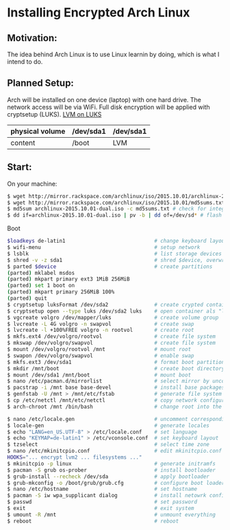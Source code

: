 #  Installing Encrypted Arch Linux
## Motivation:
The idea behind Arch Linux is to use Linux learnin by doing, which is what I intend to do.
## Planned Setup:
Arch will be installed on one device \(laptop\) with one hard drive. The network access will
be via WiFi. Full disk encryption will be applied with cryptsetup \(LUKS\).
[LVM on LUKS](https://wiki.archlinux.org/index.php/Dm-crypt/Encrypting_an_entire_system#LVM_on_LUKS)

physical volume | /dev/sda1     | /dev/sda1
----------------|---------------|----------------
content         | /boot         | LVM

## Start:
On your machine:

```bash
$ wget http://mirror.rackspace.com/archlinux/iso/2015.10.01/archlinux-2015.10.01-dual.iso #get the image
$ wget http://mirror.rackspace.com/archlinux/iso/2015.10.01/md5sums.txt #get the MD5 sums
$ md5sum archlinux-2015.10.01-dual.iso -c md5sums.txt # check for integrity
$ dd if=archlinux-2015.10.01-dual.iso | pv -b | dd of=/dev/sd* # flash to storage device
```
Boot
``` bash
$loadkeys de-latin1                             # change keyboard layout
$ wifi-menu                                     # setup network
$ lsblk                                         # list storage devices
$ shred -v -z sda1                              # shred $device, overwrite with zeros
$ parted $device                                # create partitions
(parted) mklabel msdos
(parted) mkpart primary ext3 1MiB 256MiB
(parted) set 1 boot on
(parted) mkpart primary 256MiB 100%
(parted) quit
$ cryptsetup luksFormat /dev/sda2               # create crypted contaienr
$ cryptsetup open --type luks /dev/sda2 luks    # open container als "luks"
$ vgcreate volgro /dev/mapper/luks              # create volume group
$ lvcreate -L 4G volgro -n swapvol              # create swap
$ lvcreate -l +100%FREE volgro -n rootvol       # create root
$ mkfs.ext4 /dev/volgro/rootvol                 # create file system
$ mkswap /dev/volgro/swapvol                    # create file system
$ mount /dev/volgro/rootvol /mnt                # mount root
$ swapon /dev/volgro/swapvol                    # enable swap
$ mkfs.ext3 /dev/sda1                           # format boot partition
$ mkdir /mnt/boot                               # create boot directory
$ mount /dev/sda1 /mnt/boot                     # mount boot
$ nano /etc/pacman.d/mirrorlist                 # select mirror by uncommenting
$ pacstrap -i /mnt base base-devel              # install base packages
$ genfstab -U /mnt > /mnt/etc/fstab             # generate file system table with universally unique indentifiers
$ cp /etc/netctl /mnt/etc/netctl                # copy network configuration
$ arch-chroot /mnt /bin/bash                    # change root into the new system

$ nano /etc/locale.gen                          # uncomment correspondign locales
$ locale-gen                                    # generate locales
$ echo "LANG=en_US.UTF-8" > /etc/locale.conf    # set language
$ echo "KEYMAP=de-latin1" > /etc/vconsole.conf  # set keyboard layout
$ tzselect                                      # select time zone
$ nano /etc/mkinitcpio.conf                     # edit mkinitcpio.conf
HOOKS="... encrypt lvm2 ... filesystems ..."
$ mkinitcpio -p linux                           # generate initramfs
$ pacman -S grub os-prober                      # install bootloader
$ grub-install --recheck /dev/sda               # apply bootloader
$ grub-mkconfig -o /boot/grub/grub.cfg          # configure boot loader
$ nano /etc/hostname                            # set hostname
$ pacman -S iw wpa_supplicant dialog            # install netowrk config toosl
$ passwd                                        # set password
$ exit                                          # exit system
$ umount -R /mnt                                # unmount everything
$ reboot                                        # reboot
```
